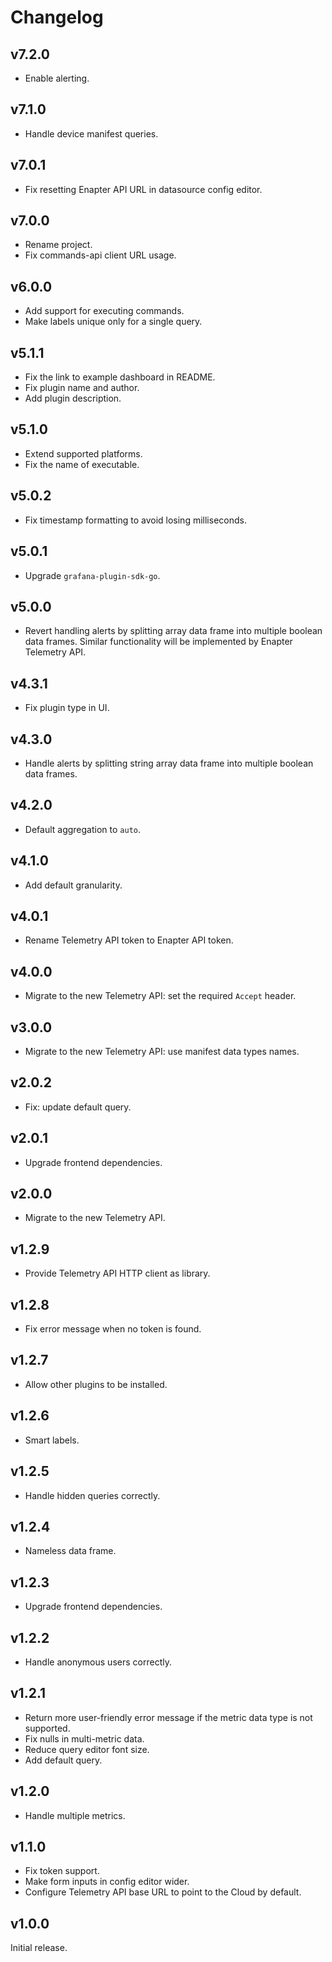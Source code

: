# Changelog

## v7.2.0

- Enable alerting.

## v7.1.0

- Handle device manifest queries.

## v7.0.1

- Fix resetting Enapter API URL in datasource config editor.

## v7.0.0

- Rename project.
- Fix commands-api client URL usage.

## v6.0.0

- Add support for executing commands.
- Make labels unique only for a single query.

## v5.1.1

- Fix the link to example dashboard in README.
- Fix plugin name and author.
- Add plugin description.

## v5.1.0

- Extend supported platforms.
- Fix the name of executable.

## v5.0.2

- Fix timestamp formatting to avoid losing milliseconds.

## v5.0.1

- Upgrade `grafana-plugin-sdk-go`.

## v5.0.0

- Revert handling alerts by splitting array data frame into multiple boolean
  data frames. Similar functionality will be implemented by Enapter Telemetry
  API.

## v4.3.1

- Fix plugin type in UI.

## v4.3.0

- Handle alerts by splitting string array data frame into multiple boolean data
  frames.

## v4.2.0

- Default aggregation to `auto`.

## v4.1.0

- Add default granularity.

## v4.0.1

- Rename Telemetry API token to Enapter API token.

## v4.0.0

- Migrate to the new Telemetry API: set the required `Accept` header.

## v3.0.0

- Migrate to the new Telemetry API: use manifest data types names.

## v2.0.2

- Fix: update default query.

## v2.0.1

- Upgrade frontend dependencies.

## v2.0.0

- Migrate to the new Telemetry API.

## v1.2.9

- Provide Telemetry API HTTP client as library.

## v1.2.8

- Fix error message when no token is found.

## v1.2.7

- Allow other plugins to be installed.

## v1.2.6

- Smart labels.

## v1.2.5

- Handle hidden queries correctly.

## v1.2.4

- Nameless data frame.

## v1.2.3

- Upgrade frontend dependencies.

## v1.2.2

- Handle anonymous users correctly.

## v1.2.1

- Return more user-friendly error message if the metric data type is not
  supported.
- Fix nulls in multi-metric data.
- Reduce query editor font size.
- Add default query.

## v1.2.0

- Handle multiple metrics.

## v1.1.0

- Fix token support.
- Make form inputs in config editor wider.
- Configure Telemetry API base URL to point to the Cloud by default.

## v1.0.0

Initial release.
